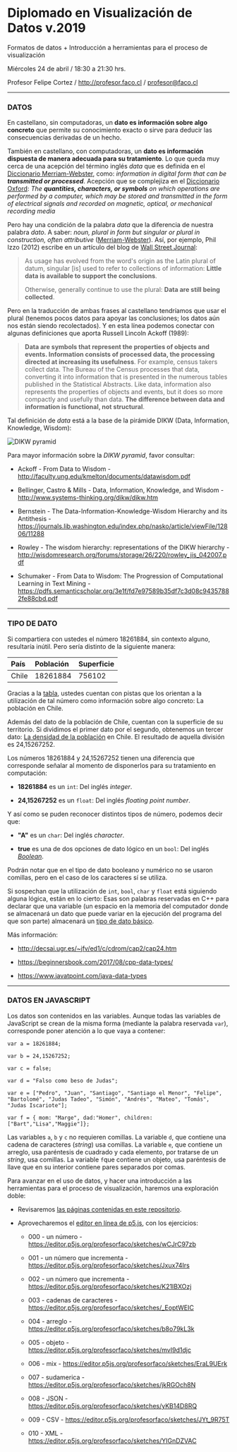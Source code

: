 # Diplomado en Visualización de Datos v.2019

Formatos de datos + Introducción a herramientas para el proceso de visualización

Miércoles 24 de abril / 18:30 a 21:30 hrs.

Profesor Felipe Cortez / http://profesor.faco.cl / profesor@faco.cl

- - - - - - - - - - 

### DATOS

En castellano, sin computadoras, un **dato es información sobre algo concreto** que permite su conocimiento exacto o sirve para deducir las consecuencias derivadas de un hecho.

También en castellano, con computadoras, un **dato es información dispuesta de manera adecuada para su tratamiento**. Lo que queda muy cerca de una acepción del término inglés *data* que es definida en el [Diccionario Merriam-Webster](https://www.merriam-webster.com/dictionary/data), como: *information in digital form that can be **transmitted or processed***. Acepción que se complejiza en el [Diccionario Oxford](https://en.oxforddictionaries.com/definition/data): *The **quantities, characters, or symbols** on which operations are performed by a computer, which may be stored and transmitted in the form of electrical signals and recorded on magnetic, optical, or mechanical recording media*

Pero hay una condición de la palabra *data* que la diferencia de nuestra palabra *dato*. A saber: *noun, plural in form but singular or plural in construction, often attributive* ([Merriam-Webster](https://www.merriam-webster.com/dictionary/data)). Así, por ejemplo, Phil Izzo (2012) escribe en un artículo del blog de [Wall Street Journal](https://blogs.wsj.com/economics/2012/07/05/is-data-is-or-is-data-aint-a-plural/):

> As usage has evolved from the word's origin as the Latin plural of datum, singular [is] used to refer to collections of information: **Little data is available to support the conclusions**.
> 
> Otherwise, generally continue to use the plural: **Data are still being collected**.

Pero en la traducción de ambas frases al castellano tendríamos que usar el plural (tenemos pocos datos para apoyar las conclusiones; los datos aún nos están siendo recolectados). Y en esta línea podemos conectar con algunas definiciones que aporta Russell Lincoln Ackoff (1989):

> **Data are symbols that represent the properties of objects and events. Information consists of processed data, the processing directed at increasing its usefulness**. For example, census takers collect data. The Bureau of the Census processes that data, converting it into information that is presented in the numerous tables published in the Statistical Abstracts. Like data, information also represents the properties of objects and events, but it does so more compactly and usefully than data. **The difference between data and information is functional, not structural**.

Tal definición de *data* está a la base de la pirámide DIKW (Data, Information, Knowledge, Wisdom):

![DIKW pyramid](https://eight2late.files.wordpress.com/2011/03/dikw.jpg)

Para mayor información sobre la *DIKW pyramid*, favor consultar:

- Ackoff - From Data to Wisdom - http://faculty.ung.edu/kmelton/documents/datawisdom.pdf

- Bellinger, Castro & Mills - Data, Information, Knowledge, and Wisdom - http://www.systems-thinking.org/dikw/dikw.htm

- Bernstein - The Data-Information-Knowledge-Wisdom Hierarchy and its Antithesis - https://journals.lib.washington.edu/index.php/nasko/article/viewFile/12806/11288

- Rowley - The wisdom hierarchy: representations of the DIKW hierarchy - http://wisdomresearch.org/forums/storage/26/220/rowley_jis_042007.pdf

- Schumaker - From Data to Wisdom: The Progression of Computational Learning in Text Mining - https://pdfs.semanticscholar.org/3e1f/fd7e97589b35df7c3d08c94357882fe88cbd.pdf

- - - - - - - - - - - - - - - - 

### TIPO DE DATO

Si compartiera con ustedes el número 18261884, sin contexto alguno, resultaría inútil. Pero sería distinto de la siguiente manera: 

| País      |  Población       | Superficie     |
|:----------|:-----------------|:---------------|
| Chile     | 18261884         | 756102         |

Gracias a la [tabla](http://www.visual-literacy.org/periodic_table/periodic_table.html), ustedes cuentan con pistas que los orientan a la utilización de tal número como información sobre algo concreto: La población en Chile. 

Además del dato de la población de Chile, cuentan con la superficie de su territorio. Si dividimos el primer dato por el segundo, obtenemos un tercer dato: [La densidad de la población](https://es.wikipedia.org/wiki/Densidad_de_población) en Chile. El resultado de aquella división es 24,15267252.

Los números 18261884 y 24,15267252 tienen una diferencia que corresponde señalar al momento de disponerlos para su tratamiento en computación: 

- **18261884** es un `int`: Del inglés *integer*.  

- **24,15267252** es un `float`: Del inglés *floating point number*.

Y así como se puden reconocer distintos tipos de número, podemos decir que:

- **"A"** es un `char`: Del inglés *character*.

- **true** es una de dos opciones de dato lógico en un `bool`: Del inglés [*Boolean*](https://es.wikipedia.org/wiki/Tipo_de_dato_l%C3%B3gico). 

Podrán notar que en el tipo de dato booleano y numérico no se usaron comillas, pero en el caso de los caracteres sí se utiliza. 

Si sospechan que la utilización de `int`, `bool`, `char` y `float` está siguiendo alguna lógica, están en lo cierto: Esas son palabras reservadas en C++ para declarar que una variable (un espacio en la memoria del computador donde se almacenará un dato que puede variar en la ejecución del programa del que son parte) almacenará un [tipo de dato básico](https://www.javatpoint.com/cpp-data-types). 

Más información:

- http://decsai.ugr.es/~jfv/ed1/c/cdrom/cap2/cap24.htm

- https://beginnersbook.com/2017/08/cpp-data-types/

- https://www.javatpoint.com/java-data-types


- - - - - - - - - - - - - - - - -

### DATOS EN JAVASCRIPT

Los datos son contenidos en las variables. Aunque todas las variables de JavaScript se crean de la misma forma (mediante la palabra reservada `var`), corresponde poner atención a lo que vaya a contener:

```
var a = 18261884;

var b = 24,15267252;

var c = false;

var d = "Falso como beso de Judas";

var e = ["Pedro", "Juan", "Santiago", "Santiago el Menor", "Felipe", "Bartolomé", "Judas Tadeo", "Simón", "Andrés", "Mateo", "Tomás", "Judas Iscariote"];

var f = { mom: "Marge", dad:"Homer", children:["Bart","Lisa","Maggie"]};
```

Las variables `a`, `b` y `c` no requieren comillas. La variable `d`, que contiene una cadena de caracteres (*string*) usa comillas. La variable `e`, que contiene un arreglo, usa paréntesis de cuadrado y cada elemento, por tratarse de un *string*, usa comillas. La variable `f`que contiene un objeto, usa paréntesis de llave que en su interior contiene pares separados por comas.

Para avanzar en el uso de datos, y hacer una introducción a las herramientas para el proceso de visualización, haremos una exploración doble:

- Revisaremos [las páginas contenidas en este repositorio](https://profesorfaco.github.io/datos/).

- Aprovecharemos el [editor en línea de p5.js](https://editor.p5js.org/), con los ejercicios:

  - 000 - un número - https://editor.p5js.org/profesorfaco/sketches/wCJrC97zb

  - 001 - un número que incrementa - https://editor.p5js.org/profesorfaco/sketches/Jxux74Irs

  - 002 - un número que incrementa - https://editor.p5js.org/profesorfaco/sketches/K21IBXOzj

  - 003 - cadenas de caracteres - https://editor.p5js.org/profesorfaco/sketches/_EoptWEIC

  - 004 - arreglo - https://editor.p5js.org/profesorfaco/sketches/b8o79kL3k

  - 005 - objeto - https://editor.p5js.org/profesorfaco/sketches/mvI9d1djc

  - 006 - mix - https://editor.p5js.org/profesorfaco/sketches/EraL9UErk

  - 007 - sudamerica - https://editor.p5js.org/profesorfaco/sketches/jkRGOch8N

  - 008 - JSON - https://editor.p5js.org/profesorfaco/sketches/yKB14D8RQ

  - 009 - CSV - https://editor.p5js.org/profesorfaco/sketches/JYt_9R75T

  - 010 - XML - https://editor.p5js.org/profesorfaco/sketches/YIGnDZVAC


